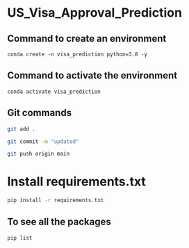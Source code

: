 # US_Visa_Approval_Prediction

## Command to create an environment

```base
conda create -n visa_prediction python=3.8 -y
```

## Command to activate the environment

```base
conda activate visa_prediction
```

## Git commands

```bash
git add .

git commit -m "updated"

git push origin main
```

# Install requirements.txt

``` bash 
pip install -r requirements.txt
```

## To see all the packages

``` bash 
pip list
```

